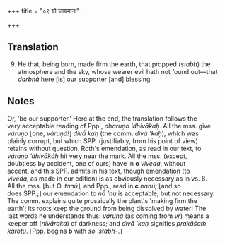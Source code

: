 +++
title = "०९ यो जायमानः"

+++
## Translation
9. He that, being born, made firm the earth, that propped (*stabh*) the  
atmosphere and the sky, whose wearer evil hath not found out—that  
*darbhá* here \[is\] our supporter \[and\] blessing.

## Notes
Or, 'be our supporter.' Here at the end, the translation follows the  
very acceptable reading of Ppp., *dharuṇo ‘dhivākaḥ*. All the mss. give  
*váruṇo* ⌊one, *váruṇó!*⌋ *divā́ kaḥ* (the comm. *divā ’kaḥ*), which was  
plainly corrupt, but which SPP. (justifiably, from his point of view)  
retains without question. Roth's emendation, as read in our text, to  
*váraṇo ‘dhivākáḥ* hit very near the mark. All the mss. (except,  
doubtless by accident, one of ours) have in **c** *viveda*, without  
accent, and this SPP. admits in his text, though emendation (to  
*vivéda*, as made in our edition) is as obviously necessary as in vs. 8.  
All the mss. ⌊but O. *tanú*⌋, and Ppp., read in **c** *nanú;* ⌊and so  
does SPP.;⌋ our emendation to *nā́ ’nu* is acceptable, but not necessary.  
The comm. explains quite prosaically the plant's 'making firm the  
earth'; its roots keep the ground from being dissolved by water! The  
last words he understands thus: *varuṇa* (as coming from *vṛ*) means a  
keeper off (*nivāraka*) of darkness; and *divā ’kaḥ* signifies *prakāśaṁ  
karotu*. ⌊Ppp. begins **b** with *so ‘stabh-*.⌋
